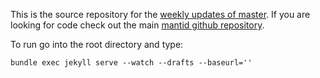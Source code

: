 This is the source repository for the [weekly updates of master](http://mantidproject.github.io/news/). If you are looking for code check out the main [mantid github repository](http://github.com/mantidproject/mantid).

To run go into the root directory and type:

    bundle exec jekyll serve --watch --drafts --baseurl=''
